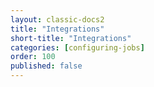 ```yaml
---
layout: classic-docs2
title: "Integrations"
short-title: "Integrations"
categories: [configuring-jobs]
order: 100
published: false
---
```

